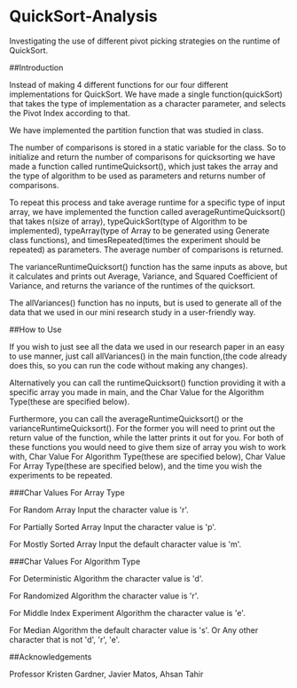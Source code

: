 # QuickSort-Analysis
Investigating the use of different pivot picking strategies on the runtime of QuickSort.

##Introduction

Instead of making 4 different functions for our four different implementations for QuickSort. We have made a 
single function(quickSort) that takes the type of implementation as a character parameter, and selects the Pivot 
Index according to that.

We have implemented the partition function that was studied in class.

The number of comparisons is stored in a static variable for the class. So to initialize and return the number
of comparisons for quicksorting we have made a function called runtimeQuicksort(), which just takes the array
and the type of algorithm to be used as parameters and returns number of comparisons.

To repeat this process and take average runtime for a specific type of input array, we have implemented
the function called averageRuntimeQuicksort() that takes n(size of array),
typeQuickSort(type of Algorithm to be implemented), typeArray(type of Array to be generated using
Generate class functions), and timesRepeated(times the experiment should be repeated) as parameters.
The average number of comparisons is returned.

The varianceRuntimeQuicksort() function has the same inputs as above, but it calculates
and prints out Average, Variance, and Squared Coefficient of Variance, and returns the
variance of the runtimes of the quicksort.

The allVariances() function has no inputs, but is used to generate all of the data that we used in our 
mini research study in a user-friendly way.


##How to Use

If you wish to just see all the data we used in our research paper in an easy to use manner, just call
allVariances() in the main function,(the code already does this, so you can run the code without making any
changes). 

Alternatively you can call the runtimeQuicksort() function providing it with a specific array you made in main,
and the Char Value for the Algorithm Type(these are specified below).

Furthermore, you can call the averageRuntimeQuicksort() or the varianceRuntimeQuicksort(). For the 
former you will need to print out the return value of the function, while the latter prints it out for you.
For both of these functions you would need to give them size of array you wish to work with, Char Value
For Algorithm Type(these are specified below), Char Value For Array Type(these are specified below), 
and the time you wish the experiments to be repeated.



###Char Values For Array Type

For Random Array Input the character value is 'r'.

For Partially Sorted Array Input the character value is 'p'.

For Mostly Sorted Array Input the default character value is 'm'.

###Char Values For Algorithm Type

For Deterministic Algorithm the character value is 'd'.

For Randomized Algorithm the character value is 'r'.

For Middle Index Experiment Algorithm the character value is 'e'.

For Median Algorithm the default character value is 's'. Or Any other character that is not 'd', 'r', 'e'.

##Acknowledgements

Professor Kristen Gardner,
Javier Matos,
Ahsan Tahir
